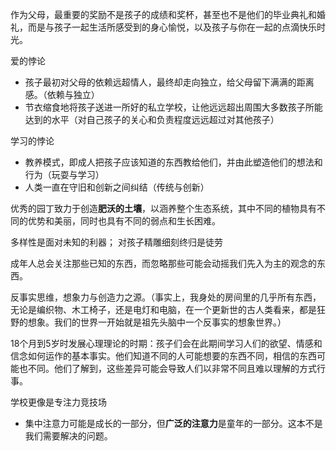 

作为父母，最重要的奖励不是孩子的成绩和奖杯，甚至也不是他们的毕业典礼和婚礼，而是与孩子一起生活所感受到的身心愉悦，以及孩子与你在一起的点滴快乐时光。

爱的悖论
- 孩子最初对父母的依赖远超情人，最终却走向独立，给父母留下满满的距离感。（依赖与独立）
- 节衣缩食地将孩子送进一所好的私立学校，让他远远超出周围大多数孩子所能达到的水平（对自己孩子的关心和负责程度远远超过对其他孩子）

学习的悖论
- 教养模式，即成人把孩子应该知道的东西教给他们，并由此塑造他们的想法和行为（玩耍与学习）
- 人类一直在守旧和创新之间纠结（传统与创新）


优秀的园丁致力于创造**肥沃的土壤**，以涵养整个生态系统，其中不同的植物具有不同的优势和美丽，同时也具有不同的弱点和生长困难。


多样性是面对未知的利器；
对孩子精雕细刻终归是徒劳

成年人总会关注那些已知的东西，而忽略那些可能会动摇我们先入为主的观念的东西。 

反事实思维，想象力与创造力之源。（事实上，我身处的房间里的几乎所有东西，无论是编织物、木工椅子，还是电灯和电脑，在一个更新世的古人类看来，都是狂野的想象。我们的世界一开始就是祖先头脑中一个反事实的想象世界。）

18个月到5岁时发展心理理论的时期：孩子们会在此期间学习人们的欲望、情感和信念如何运作的基本事实。他们知道不同的人可能想要的东西不同，相信的东西可能也不同。他们了解到，这些差异可能会导致人们以非常不同且难以理解的方式行事。

学校更像是专注力竞技场
- 集中注意力可能是成长的一部分，但**广泛的注意力**是童年的一部分。这本不是我们需要解决的问题。

